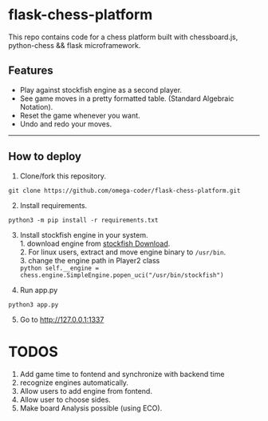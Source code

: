 # flask-chess-platform


This repo contains code for a chess platform built with chessboard.js, python-chess && flask microframework.

## Features

- Play against stockfish engine as a second player.
- See game moves in a pretty formatted table. (Standard Algebraic Notation).
- Reset the game whenever you want.
- Undo and redo your moves.

----------------------------------------------

## How to deploy

1. Clone/fork this repository.

```
git clone https://github.com/omega-coder/flask-chess-platform.git
```

2. Install requirements.

```
python3 -m pip install -r requirements.txt
```

3. Install stockfish engine in your system.  
        1. download engine from [stockfish Download](https://stockfishchess.org/download/).  
        2. For linux users, extract and move engine binary to `/usr/bin`.  
        3. change the engine path in Player2 class  
              ```python
              self.__engine = chess.engine.SimpleEngine.popen_uci("/usr/bin/stockfish")
              ```

4. Run app.py
```
python3 app.py
```

5. Go to http://127.0.0.1:1337

# TODOS
1. Add game time to fontend and synchronize with backend time
2. recognize engines automatically.
3. Allow users to add engine from fontend.
4. Allow user to choose sides.
5. Make board Analysis possible (using ECO). 